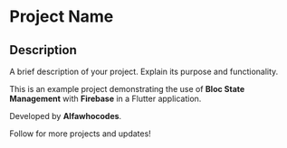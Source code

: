 # Project Name

## Description
A brief description of your project. Explain its purpose and functionality.

This is an example project demonstrating the use of **Bloc State Management** with **Firebase** in a Flutter application.

Developed by **Alfawhocodes**.

Follow for more projects and updates!